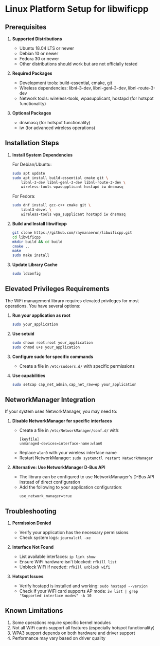 # Linux Platform Setup for libwificpp

## Prerequisites

1. **Supported Distributions**
   - Ubuntu 18.04 LTS or newer
   - Debian 10 or newer
   - Fedora 30 or newer
   - Other distributions should work but are not officially tested

2. **Required Packages**
   - Development tools: build-essential, cmake, git
   - Wireless dependencies: libnl-3-dev, libnl-genl-3-dev, libnl-route-3-dev
   - Network tools: wireless-tools, wpasupplicant, hostapd (for hotspot functionality)

3. **Optional Packages**
   - dnsmasq (for hotspot functionality)
   - iw (for advanced wireless operations)

## Installation Steps

1. **Install System Dependencies**

   For Debian/Ubuntu:
   ```bash
   sudo apt update
   sudo apt install build-essential cmake git \
       libnl-3-dev libnl-genl-3-dev libnl-route-3-dev \
       wireless-tools wpasupplicant hostapd iw dnsmasq
   ```

   For Fedora:
   ```bash
   sudo dnf install gcc-c++ cmake git \
       libnl3-devel \
       wireless-tools wpa_supplicant hostapd iw dnsmasq
   ```

2. **Build and Install libwificpp**
   ```bash
   git clone https://github.com/raymanaeron/libwificpp.git
   cd libwificpp
   mkdir build && cd build
   cmake ..
   make
   sudo make install
   ```

3. **Update Library Cache**
   ```bash
   sudo ldconfig
   ```

## Elevated Privileges Requirements

The WiFi management library requires elevated privileges for most operations. You have several options:

1. **Run your application as root**
   ```bash
   sudo your_application
   ```

2. **Use setuid**
   ```bash
   sudo chown root:root your_application
   sudo chmod u+s your_application
   ```

3. **Configure sudo for specific commands**
   - Create a file in `/etc/sudoers.d/` with specific permissions

4. **Use capabilities**
   ```bash
   sudo setcap cap_net_admin,cap_net_raw+ep your_application
   ```

## NetworkManager Integration

If your system uses NetworkManager, you may need to:

1. **Disable NetworkManager for specific interfaces**
   - Create a file in `/etc/NetworkManager/conf.d/` with:
     ```
     [keyfile]
     unmanaged-devices=interface-name:wlan0
     ```
   - Replace `wlan0` with your wireless interface name
   - Restart NetworkManager: `sudo systemctl restart NetworkManager`

2. **Alternative: Use NetworkManager D-Bus API**
   - The library can be configured to use NetworkManager's D-Bus API instead of direct configuration
   - Add the following to your application configuration:
     ```
     use_network_manager=true
     ```

## Troubleshooting

1. **Permission Denied**
   - Verify your application has the necessary permissions
   - Check system logs: `journalctl -xe`

2. **Interface Not Found**
   - List available interfaces: `ip link show`
   - Ensure WiFi hardware isn't blocked: `rfkill list`
   - Unblock WiFi if needed: `rfkill unblock wifi`

3. **Hotspot Issues**
   - Verify hostapd is installed and working: `sudo hostapd --version`
   - Check if your WiFi card supports AP mode: `iw list | grep "Supported interface modes" -A 10`

## Known Limitations

1. Some operations require specific kernel modules
2. Not all WiFi cards support all features (especially hotspot functionality)
3. WPA3 support depends on both hardware and driver support
4. Performance may vary based on driver quality
